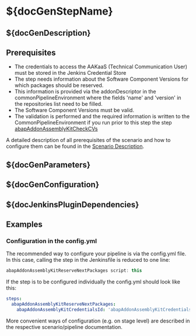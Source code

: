 # ${docGenStepName}

## ${docGenDescription}

## Prerequisites

* The credentials to access the AAKaaS (Technical Communication User) must be stored in the Jenkins Credential Store
* The step needs information about the Software Component Versions for which packages should be reserved.
* This information is provided via the addonDescriptor in the commonPipelineEnvironment where the fields 'name' and 'version' in the repositories list need to be filled.
* The Software Component Versions must be valid.
* The validation is performed and the required information is written to the CommonPipelineEnvironment if you run prior to this step the step [abapAddonAssemblyKitCheckCVs](https://sap.github.io/jenkins-library/steps/abapAddonAssemblyKitCheckCVs)

A detailed description of all prerequisites of the scenario and how to configure them can be found in the [Scenario Description](https://www.project-piper.io/scenarios/abapEnvironmentAddons/).

## ${docGenParameters}

## ${docGenConfiguration}

## ${docJenkinsPluginDependencies}

## Examples

### Configuration in the config.yml

The recommended way to configure your pipeline is via the config.yml file. In this case, calling the step in the Jenkinsfile is reduced to one line:

```groovy
abapAddonAssemblyKitReserveNextPackages script: this
```

If the step is to be configured individually the config.yml should look like this:

```yaml
steps:
  abapAddonAssemblyKitReserveNextPackages:
    abapAddonAssemblyKitCredentialsId: 'abapAddonAssemblyKitCredentialsId'
```

More convenient ways of configuration (e.g. on stage level) are described in the respective scenario/pipeline documentation.
